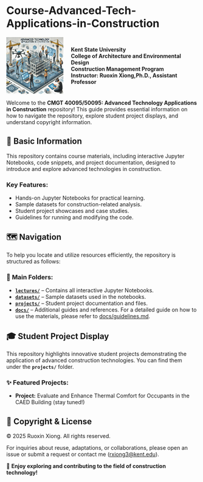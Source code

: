 # Course-Advanced-Tech-Applications-in-Construction

<div style="display: flex; align-items: center; justify-content: center; gap: 20px; text-align: left;">
  <img src="course.webp" alt="Course Icon" width="150" />
  <div>
    <strong>Kent State University</strong><br/>
    <strong>College of Architecture and Environmental Design</strong><br/>
    <strong>Construction Management Program</strong><br/>
    <strong>Instructor: Ruoxin Xiong,Ph.D., Assistant Professor</strong>
  </div>
</div>

Welcome to the **CMGT 40095/50095: Advanced Technology Applications in Construction** repository! This guide provides essential information on how to navigate the repository, explore student project displays, and understand copyright information.

## 📖 Basic Information
This repository contains course materials, including interactive Jupyter Notebooks, code snippets, and project documentation, designed to introduce and explore advanced technologies in construction.

### Key Features:
- Hands-on Jupyter Notebooks for practical learning.
- Sample datasets for construction-related analysis.
- Student project showcases and case studies.
- Guidelines for running and modifying the code.

## 🗺️ Navigation
To help you locate and utilize resources efficiently, the repository is structured as follows:

### 🔹 **Main Folders:**
- **[`lectures/`](./lectures)** – Contains all interactive Jupyter Notebooks.
- **[`datasets/`](./datasets)** – Sample datasets used in the notebooks.
- **[`projects/`](./projects)** – Student project documentation and files.
- **[`docs/`](./docs)** – Additional guides and references. For a detailed guide on how to use the materials, please refer to [docs/guidelines.md](docs/guideline.md).


## 🎓 Student Project Display
This repository highlights innovative student projects demonstrating the application of advanced construction technologies. You can find them under the **`projects/`** folder.

### ✨ Featured Projects:
- **Project:** Evaluate and Enhance Thermal Comfort for Occupants in the CAED Building (stay tuned!)

## 📜 Copyright & License

© 2025 Ruoxin Xiong. All rights reserved.

For inquiries about reuse, adaptations, or collaborations, please open an issue or submit a request or contact me (rxiong3@kent.edu).

📢 **Enjoy exploring and contributing to the field of construction technology!**